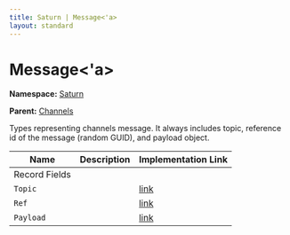 ```yaml
---
title: Saturn | Message<'a>
layout: standard
---
```


# Message<'a>

**Namespace:** [Saturn](./saturn.html)

**Parent:** [Channels](./saturn-channels.html)

Types representing channels message. It always includes topic, reference id of the message (random GUID), and payload object.

| Name          | Description | Implementation Link                                                                         |
|---------------|-------------|---------------------------------------------------------------------------------------------|
| Record Fields |             |                                                                                             |
| `Topic`       |             | [link](https://github.com/SaturnFramework/Saturn/tree/master/src/Saturn/Channels.fs#L28-28) |
| `Ref`         |             | [link](https://github.com/SaturnFramework/Saturn/tree/master/src/Saturn/Channels.fs#L28-28) |
| `Payload`     |             | [link](https://github.com/SaturnFramework/Saturn/tree/master/src/Saturn/Channels.fs#L28-28) |

